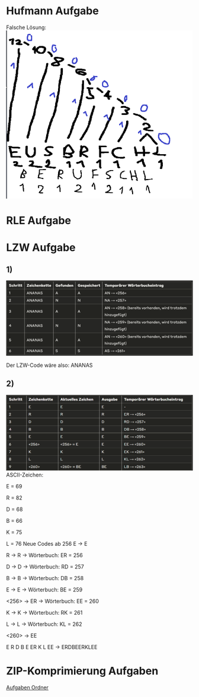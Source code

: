 # Hufmann Aufgabe

Falsche Lösung: 
![alt text](image.png)

# RLE Aufgabe


# LZW Aufgabe
## 1)
![alt text](image-1.png)

Der LZW-Code wäre also: ANANAS

## 2)
![alt text](image-2.png)
ASCII-Zeichen:

E = 69

R = 82

D = 68

B = 66

K = 75

L = 76
Neue Codes ab 256
E → E

R → R
→ Wörterbuch: ER = 256

D → D
→ Wörterbuch: RD = 257

B → B
→ Wörterbuch: DB = 258

E → E
→ Wörterbuch: BE = 259

<256> → ER
→ Wörterbuch: EE = 260

K → K
→ Wörterbuch: RK = 261

L → L
→ Wörterbuch: KL = 262

<260> → EE

E R D B E ER K L EE → ERDBEERKLEE

# ZIP-Komprimierung Aufgaben
[Aufgaben Ordner](./LetzteAufgabe/)